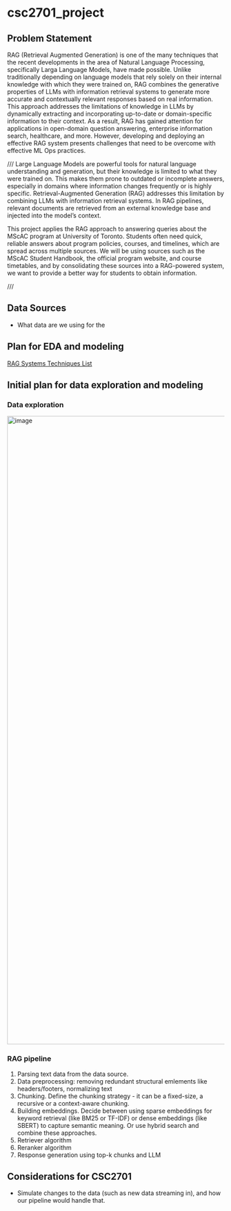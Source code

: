 # csc2701_project

## Problem Statement
RAG (Retrieval Augmented Generation) is one of the many techniques that the recent developments in the area of Natural Language Processing, specifically Larga Language Models, have made possible. Unlike traditionally depending on language models that rely solely on their internal knowledge with which they were trained on, RAG combines the generative properties of LLMs with information retrieval systems to generate more accurate and contextually relevant responses based on real information. This approach addresses the limitations of  knowledge in LLMs by dynamically extracting and incorporating up-to-date or domain-specific information to their context. As a result, RAG has gained attention for applications in open-domain question answering, enterprise information search, healthcare, and more. However, developing and deploying an effective RAG system presents challenges that need to be overcome with effective ML Ops practices.

///
Large Language Models are powerful tools for natural language understanding and generation, but their knowledge is limited to what they were trained on. This makes them prone to outdated or incomplete answers, especially in domains where information changes frequently or is highly specific. Retrieval-Augmented Generation (RAG) addresses this limitation by combining LLMs with information retrieval systems. In RAG pipelines, relevant documents are retrieved from an external knowledge base and injected into the model’s context.

This project applies the RAG approach to answering queries about the MScAC program at University of Toronto. Students often need quick, reliable answers about program policies, courses, and timelines, which are spread across multiple sources. We will be using sources such as the MScAC Student Handbook, the official program website, and course timetables, and by consolidating these sources into a RAG-powered system, we want to provide a better way for students to obtain information.

///

## Data Sources
- What data are we using for the 

## Plan for EDA and modeling

[RAG Systems Techniques List](https://github.com/NirDiamant/RAG_Techniques)


## Initial plan for data exploration and modeling

### Data exploration


<img width="1728" height="1452" alt="image" src="https://github.com/user-attachments/assets/8d0c748f-0800-4632-af58-6cb28d27030a" />


### RAG pipeline 
1. Parsing text data from the data source.
2. Data preprocessing: removing redundant structural emlements like headers/footers, normalizing text 
2. Chunking. Define the chunking strategy - it can be  a fixed-size, a recursive or a context-aware chunking.
3. Building embeddings. Decide between using sparse embeddings for keyword retrieval  (like BM25 or TF-IDF) or dense embeddings (like SBERT) to capture semantic meaning. Or use hybrid search and combine these approaches.
4. Retriever algorithm
5. Reranker algorithm
6. Response generation using top-k chunks and LLM
   
## Considerations for CSC2701

- Simulate changes to the data (such as new data streaming in), and how our pipeline would handle that.
